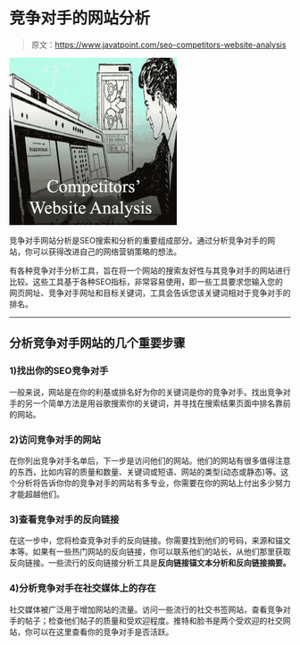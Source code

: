 # 竞争对手的网站分析

> 原文：<https://www.javatpoint.com/seo-competitors-website-analysis>

![SEO Competitors' website analysis 1](img/3cf036aa4deaa5482db26a5aa4e52c5f.png)

竞争对手网站分析是SEO搜索和分析的重要组成部分。通过分析竞争对手的网站，你可以获得改进自己的网络营销策略的想法。

有各种竞争对手分析工具，旨在将一个网站的搜索友好性与其竞争对手的网站进行比较。这些工具基于各种SEO指标，非常容易使用，即一些工具要求您输入您的网页网址、竞争对手网址和目标关键词，工具会告诉您该关键词相对于竞争对手的排名。

* * *

## 分析竞争对手网站的几个重要步骤

### 1)找出你的SEO竞争对手

一般来说，网站是在你的利基或排名好为你的关键词是你的竞争对手。找出竞争对手的另一个简单方法是用谷歌搜索你的关键词，并寻找在搜索结果页面中排名靠前的网站。

### 2)访问竞争对手的网站

在你列出竞争对手名单后，下一步是访问他们的网站。他们的网站有很多值得注意的东西，比如内容的质量和数量、关键词或短语、网站的类型(动态或静态)等。这个分析将告诉你你的竞争对手的网站有多专业，你需要在你的网站上付出多少努力才能超越他们。

### 3)查看竞争对手的反向链接

在这一步中，您将检查竞争对手的反向链接。你需要找到他们的号码，来源和锚文本等。如果有一些热门网站的反向链接，你可以联系他们的站长，从他们那里获取反向链接。一些流行的反向链接分析工具是**反向链接锚文本分析和反向链接摘要。**

### 4)分析竞争对手在社交媒体上的存在

社交媒体被广泛用于增加网站的流量。访问一些流行的社交书签网站，查看竞争对手的帖子；检查他们帖子的质量和受欢迎程度。推特和脸书是两个受欢迎的社交网站，你可以在这里查看你的竞争对手是否活跃。